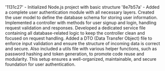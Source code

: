 '1131c27' - Initialized Node.js project with basic structure
'8e7b57a' - Added a complete user authentication module with all necessary layers. Created the user model to define the database schema for storing user information. Implemented a controller with methods for user signup and login, handling request validation and responses. Developed a dedicated service file containing all database-related logic to keep the controller clean and focused on request handling. Added a DTO (Data Transfer Object) file to enforce input validation and ensure the structure of incoming data is correct and secure. Also included a utils file with various helper functions, such as password hashing and token generation, to promote code reuse and modularity. This setup ensures a well-organized, maintainable, and secure foundation for user authentication.
